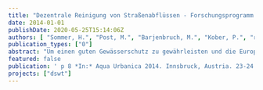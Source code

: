 ```yaml
---
title: "Dezentrale Reinigung von Straßenabflüssen - Forschungsprogramm UEP II Berlin"
date: 2014-01-01
publishDate: 2020-05-25T15:14:06Z
authors: [ "Sommer, H.", "Post, M.", "Barjenbruch, M.", "Kober, P.", "rouault", "Heinzmann, B.", "Weiß, B." ]
publication_types: ["0"]
abstract: "Um einen guten Gewässerschutz zu gewährleisten und die Europäische Wasserrahmenrichtlinie umzusetzen, sollten stofflich oft unterschätzte Niederschlagsabflüsse aus dem Trennsystem behandelt werden. Vor allem Straßenabflüsse von stark befahrenen Straßen, Kreuzungen und Abflüsse von viel genutzten Parkplatzflächen weisen eine hohe Schadstoffbelastung auf. Besonders im dicht besiedelten urbanen Raum ist eine zentrale Behandlung von Straßenabflüssen zum Beispiel mit Retentionsbodenfiltern oder Regenklärbecken mit Sedimentationswirkung aus Platzgründen nicht immer möglich. Um dennoch behandlungsbedürftiges Niederschlagswasser zu reinigen, stellen dezentrale Technologien eine Alternative dar. Es existieren unterschiedliche Anlagen auf dem Markt, welche auf dem Prinzip der Abscheidung durch Sedimentation, Filtration und Adsorption oder auf einer Kombinationen dieser Verfahren basieren. Am Fachgebiet Siedlungswasserwirtschaft der TU Berlin wird zur Zeit in enger Kooperation mit der Ingenieurgesellschaft Prof. Dr. Sieker mbh, dem Kompetenzzentrum Wasser Berlin, den Berliner Wasserbetrieben und der Berliner Stadtreinigung das Projekt „Dezentrale Reinigung von Straßenabflüssen“ durchgeführt. Im Rahmen des Projekts werden verschiedene Technologien zur dezentralen Reinigung von Straßenabflüssen im öffentlichen Straßenraum in Berlin (Clayallee) sowie auf einem Betriebshof der Berliner Stadtreinigung untersucht. Dazu werden bereits vorhandene Schächte im Straßenraum umgerüstet bzw. neu errichtet und um zusätzliche Probenahmemöglichkeiten ergänzt und mit automatischen Messeinrichtungen ausgerüstet. Ferner erfolgt die Aufnahme betrieblicher Daten.. Parallel dazu wurde ein Teststand im Technikum des Instituts für Bauingenieurwesen der TU Berlin aufgebaut, an dem die dezentralen Systeme unter definierten und reproduzierbaren Bedingungen auf ihre hydraulische Leistungsfähigkeit und ihr stoffliches Rückhaltevermögen getestet werden."
featured: false
publication: ' p 8 *In:* Aqua Urbanica 2014. Innsbruck, Austria. 23-24 October 2014'
projects: ["dswt"]
---
```



